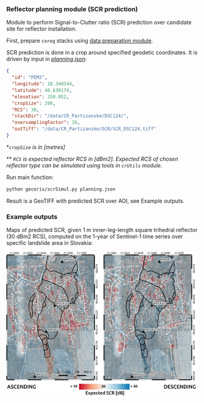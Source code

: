 ### Reflector planning module (SCR prediction)

Module to perform Signal-to-Clutter ratio (SCR) prediction over candidate site for reflector installation. 

First, prepare `coreg` stacks using [data preparation module](./Data_preparation_module). 

SCR prediction is done in a crop around specified geodetic coordinates. It is driven by input in [*planning.json*](./templates/planning.json):

```json
{
  "id": "PEM2",
  "longitude": 18.340544,
  "latitude": 48.630174,
  "elevation": 250.952,
  "cropSize": 200,
  "RCS": 30,
  "stackDir": "/data/CR_Partizanske/DSC124/",
  "oversamplingFactor": 16,
  "outTiff": "/data/CR_Partizanske/SCR/SCR_DSC124.tiff"
}
```

**`cropSize` is in [metres]*

** *`RCS` is expected reflector RCS in [dBm2]. Expected RCS of chosen reflector type can be simulated using tools in `crUtils` module.*



Run main function:

```bash
python gecoris/scrSimul.py planning.json
```

Result is a GeoTIFF with predicted SCR over AOI, see Example outputs.



### Example outputs

Maps of predicted SCR, given 1 m inner-leg-length square trihedral reflector (30 dBm2 RCS), computed on the 1-year of Sentinel-1 time series over specific landslide area in Slovakia:

![Predicted SCR map](examples/predictedSCR_example.png)